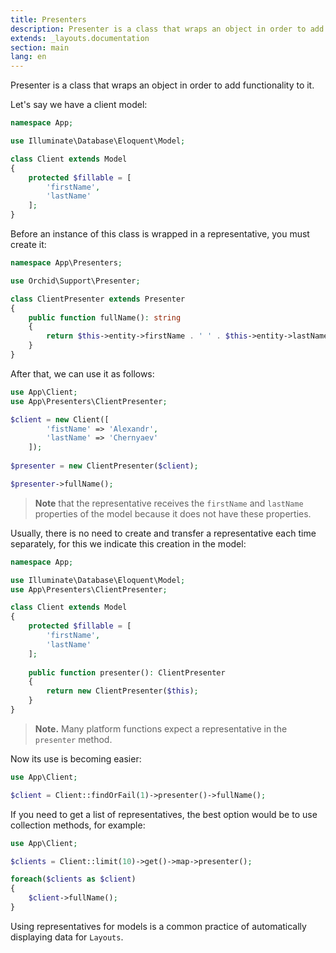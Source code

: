 ```yaml
---
title: Presenters
description: Presenter is a class that wraps an object in order to add functionality to it.
extends: _layouts.documentation
section: main
lang: en
---
```


Presenter is a class that wraps an object in order to add functionality to it.

Let's say we have a client model:
```php
namespace App;

use Illuminate\Database\Eloquent\Model;

class Client extends Model
{
    protected $fillable = [
        'firstName',
        'lastName'
    ];
}
```
Before an instance of this class is wrapped in a representative, you must create it:

```php
namespace App\Presenters;

use Orchid\Support\Presenter;

class ClientPresenter extends Presenter
{
    public function fullName(): string
    {
        return $this->entity->firstName . ' ' . $this->entity->lastName;
    }
}
```

After that, we can use it as follows:

```php
use App\Client;
use App\Presenters\ClientPresenter;

$client = new Client([
        'fistName' => 'Alexandr',
        'lastName' => 'Chernyaev'
    ]);
    
$presenter = new ClientPresenter($client);

$presenter->fullName();
```

> **Note** that the representative receives the `firstName` and `lastName` properties of the model because it does not have these properties.

Usually, there is no need to create and transfer a representative each time separately, for this we indicate this creation in the model:

```php
namespace App;

use Illuminate\Database\Eloquent\Model;
use App\Presenters\ClientPresenter;

class Client extends Model
{
    protected $fillable = [
        'firstName',
        'lastName'
    ];
    
    public function presenter(): ClientPresenter
    {
        return new ClientPresenter($this);
    }
}
```

> **Note.** Many platform functions expect a representative in the `presenter` method.


Now its use is becoming easier:

```php
use App\Client;

$client = Client::findOrFail(1)->presenter()->fullName();
```

If you need to get a list of representatives, the best option would be to use collection methods, for example:

```php
use App\Client;

$clients = Client::limit(10)->get()->map->presenter();

foreach($clients as $client)
{
    $client->fullName();
}
```
Using representatives for models is a common practice of automatically displaying data for `Layouts`.
